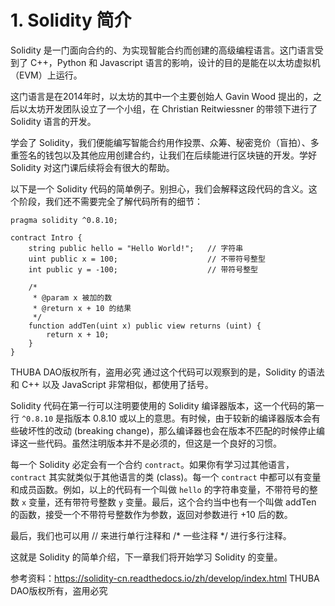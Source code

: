 # 1. Solidity 简介

Solidity 是一门面向合约的、为实现智能合约而创建的高级编程语言。这门语言受到了 C++，Python 和 Javascript 语言的影响，设计的目的是能在以太坊虚拟机（EVM）上运行。

这门语言是在2014年时，以太坊的其中一个主要创始人 Gavin Wood 提出的，之后以太坊开发团队设立了一个小组，在 Christian Reitwiessner 的带领下进行了 Solidity 语言的开发。

学会了 Solidity，我们便能编写智能合约用作投票、众筹、秘密竞价（盲拍）、多重签名的钱包以及其他应用创建合约，让我们在后续能进行区块链的开发。学好 Solidity 对这门课后续将会有很大的帮助。

以下是一个 Solidity 代码的简单例子。别担心，我们会解释这段代码的含义。这个阶段，我们还不需要完全了解代码所有的细节：
```solidity
pragma solidity ^0.8.10;

contract Intro {
    string public hello = "Hello World!";   // 字符串
    uint public x = 100;                    // 不带符号整型
    int public y = -100;                    // 带符号整型

    /*
     * @param x 被加的数 
     * @return x + 10 的结果
     */
    function addTen(uint x) public view returns (uint) {
        return x + 10;
    }
}
```
THUBA DAO版权所有，盗用必究
通过这个代码可以观察到的是，Solidity 的语法和 C++ 以及 JavaScript 非常相似，都使用了括号。

Solidity 代码在第一行可以注明要使用的 Solidity 编译器版本，这一个代码的第一行 `^0.8.10` 是指版本 0.8.10 或以上的意思。有时候，由于较新的编译器版本会有些破坏性的改动 (breaking change)，那么编译器也会在版本不匹配的时候停止编译这一些代码。虽然注明版本并不是必须的，但这是一个良好的习惯。

每一个 Solidity 必定会有一个合约 `contract`。如果你有学习过其他语言，`contract` 其实就类似于其他语言的类 (class)。每一个 `contract` 中都可以有变量和成员函数。例如，以上的代码有一个叫做 `hello` 的字符串变量，不带符号的整数 `x` 变量，还有带符号整数 `y` 变量。最后，这个合约当中也有一个叫做 addTen 的函数，接受一个不带符号整数作为参数，返回对参数进行 +10 后的数。

最后，我们也可以用 // 来进行单行注释和 /* 一些注释 */ 进行多行注释。

这就是 Solidity 的简单介绍，下一章我们将开始学习 Solidity 的变量。

参考资料：https://solidity-cn.readthedocs.io/zh/develop/index.html
THUBA DAO版权所有，盗用必究
